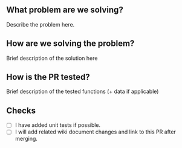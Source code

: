 ## What problem are we solving?
Describe the problem here.

## How are we solving the problem?
Brief description of the solution here

## How is the PR tested?
Brief description of the tested functions (+ data if applicable)

## Checks
- [ ] I have added unit tests if possible.
- [ ] I will add related wiki document changes and link to this PR after merging.